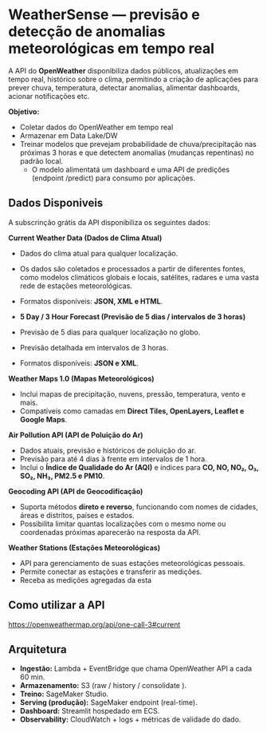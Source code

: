 # WeatherSense — previsão e detecção de anomalias meteorológicas em tempo real


A  API do **OpenWeather** disponibiliza dados públicos, atualizações em tempo real, histórico sobre o clima, permitindo a criação de aplicações para prever chuva, temperatura, detectar anomalias, alimentar dashboards, acionar notificações etc.


**Objetivo:**
 - Coletar dados do OpenWeather em tempo real
 - Armazenar em Data Lake/DW
 - Treinar modelos que prevejam probabilidade de chuva/precipitação nas próximas 3 horas e que detectem anomalias (mudanças repentinas) no padrão local. 
    - O modelo alimentatá um dashboard e uma API de predições (endpoint /predict) para consumo por aplicações.


## Dados Disponiveis

A subscrinção grátis da API disponibiliza os seguintes dados:

**Current Weather Data (Dados de Clima Atual)**
- Dados do clima atual para qualquer localização.
- Os dados são coletados e processados a partir de diferentes fontes, como modelos climáticos globais e locais, satélites, radares e uma vasta rede de estações meteorológicas.
- Formatos disponíveis: **JSON, XML e HTML**.

- **5 Day / 3 Hour Forecast (Previsão de 5 dias / intervalos de 3 horas)** 
- Previsão de 5 dias para qualquer localização no globo.
- Previsão detalhada em intervalos de 3 horas.
- Formatos disponíveis: **JSON e XML**.

**Weather Maps 1.0 (Mapas Meteorológicos)** 
- Inclui mapas de precipitação, nuvens, pressão, temperatura, vento e mais.
- Compatíveis como camadas em **Direct Tiles, OpenLayers, Leaflet e Google Maps**.

**Air Pollution API (API de Poluição do Ar)** 
- Dados atuais, previsão e históricos de poluição do ar.
- Previsão para até 4 dias à frente em intervalos de 1 hora.
- Inclui o **Índice de Qualidade do Ar (AQI)** e índices para **CO, NO, NO₂, O₃, SO₂, NH₃, PM2.5 e PM10**.

**Geocoding API (API de Geocodificação)** 
- Suporta métodos **direto e reverso**, funcionando com nomes de cidades, áreas e distritos, países e estados.
- Possibilita limitar quantas localizações com o mesmo nome ou coordenadas próximas aparecerão na resposta da API.

**Weather Stations (Estações Meteorológicas)** 
- API para gerenciamento de suas estações meteorológicas pessoais.
- Permite conectar as estações e transferir as medições.
- Receba as medições agregadas da esta


## Como utilizar a API

https://openweathermap.org/api/one-call-3#current


## Arquitetura

* **Ingestão:** Lambda + EventBridge que chama OpenWeather API a cada 60 min. 
* **Armazenamento:** S3 (raw / history / consolidate ).
* **Treino:** SageMaker Studio.
* **Serving (produção):** SageMaker endpoint (real-time).
* **Dashboard:** Streamlit hospedado em ECS.
* **Observability:** CloudWatch + logs + métricas de validade do dado.

